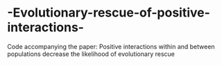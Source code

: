 # -Evolutionary-rescue-of-positive-interactions-
Code accompanying the paper:  Positive interactions within and between populations decrease the likelihood of evolutionary rescue
